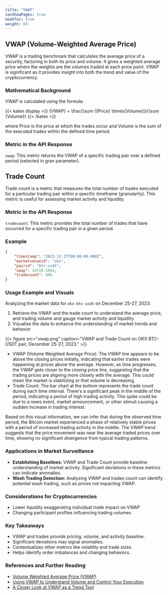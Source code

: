```yaml
---
title: "VWAP"
navShowPages: true
bookToc: true
weight: 60
---
```

## VWAP (Volume-Weighted Average Price)

VWAP is a trading benchmark that calculates the average price of a security, factoring in both its price and volume. It gives a weighted average price where the weights are the volumes traded at each price point. VWAP is significant as it provides insight into both the trend and value of the cryptocurrency.

### Mathematical Background

VWAP is calculated using the formula:

{{< katex display >}}
{VWAP} = \frac{\sum ({Price} \times{Volume})}{\sum {Volume}}
{{< /katex >}}

where Price is the price at which the trades occur and Volume is the sum of the executed trades within the defined time period.

### Metric in the API Response

`vwap`: This metric returns the VWAP of a specific trading pair over a defined period (selected in gran parameter).

## Trade Count

Trade count is a metric that measures the total number of trades executed for a particular trading pair within a specific timeframe (granularity). This metric is useful for assessing market activity and liquidity.

### Metric in the API Response

`tradecount`: This metric provides the total number of trades that have occurred for a specific trading pair in a given period.

### Example

```json
{
    "timestamp": "2023-12-27T00:00:00.000Z",
    "marketvenueid": "okx",
    "pairid": "btc-usdt",
    "vwap": 42519.5964,
    "tradecount": 606
}
```

### Usage Example and Visuals

Analyzing the market data for `okx-btc-usdt` on December 25-27, 2023:

1. Retrieve the VWAP and the trade count to understand the average price, and trading volume and gauge market activity and liquidity.
2. Vizualise the data to enhance the understanding of market trends and behavior

{{< figure src="vwap.png" caption="VWAP and Trade Count on OKX BTC-USDT pair, December 25-27, 2023." >}}

- VWAP (Volume Weighted Average Price): The VWAP line appears to be above the closing prices initially, indicating that earlier trades were happening at prices above the average. However, as time progresses, the VWAP gets closer to the closing price line, suggesting that the trading prices are aligning more closely with the average. This could mean the market is stabilizing or that volume is decreasing.
- Trade Count: The bar chart at the bottom represents the trade count during each time interval. There's a significant peak in the middle of the period, indicating a period of high trading activity. This spike could be due to a news event, market announcement, or other stimuli causing a sudden increase in trading interest.

Based on this visual information, we can infer that during the observed time period, the Bitcoin market experienced a phase of relatively stable prices with a period of increased trading activity in the middle. The VWAP trend suggests that the price movement was near the average traded prices over time, showing no significant divergence from typical trading patterns.

### Applications in Market Surveillance

- **Establishing Baselines:** VWAP and Trade Count provide baseline understanding of market activity. Significant deviations in these metrics can indicate anomalies.
- **Wash Trading Detection:** Analyzing VWAP and trades count can identify potential wash trading, such as prices not impacting VWAP.

### Considerations for Cryptocurrencies

- Lower liquidity exaggerating individual trade impact on VWAP
- Changing participant profiles influencing trading volumes

### Key Takeaways

- VWAP and trades provide pricing, volume, and activity baseline.
- Significant deviations may signal anomalies.
- Contextualizes other metrics like volatility and trade sizes.
- Helps identify order imbalances and changing behaviors.

### References and Further Reading

- [Volume Weighted Average Price (VWAP)](https://www.investopedia.com/terms/v/vwap.asp)
- [Using VWAP to Understand Volume and Control Your Execution](https://www.traderhq.com/using-vwap-understand-volume-control-execution/)
- [A Closer Look at VWAP as a Trend Tool](https://tickertape.tdameritrade.com/trading/vwap-volume-weighted-average-price-trend-17328)
